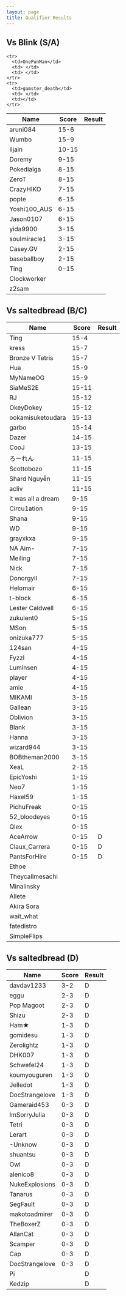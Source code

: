 ```yaml
---
layout: page
title: Qualifier Results
---
```


## Vs Blink (S/A) ##

<table>
  <thead>
    <tr>
      <th>Name</th>
      <th>Score</th>
      <th>Result</th>
    </tr>
  </thead>
  <tbody>
    <tr>
      <td>aruni084</td>
      <td>15-6</td>
      <td> </td>
    </tr>
    <tr>
      <td>Wumbo</td>
      <td>15-9</td>
      <td> </td>
    </tr>
    <tr>
      <td>Iljain</td>
      <td>10-15</td>
      <td></td>
    </tr>
    <tr>
      <td>Doremy</td>
      <td>9-15</td>
      <td> </td>
    </tr>
    <tr>
      <td>Pokedialga</td>
      <td>8-15</td>
      <td></td>
    </tr>
    <tr>
      <td>ZeroT</td>
      <td>8-15</td>
      <td> </td>
    </tr>
    <tr>
      <td>CrazyHIKO</td>
      <td>7-15</td>
      <td> </td>
    </tr>
    <tr>
      <td>popte</td>
      <td>6-15</td>
      <td> </td>
    </tr>
    <tr>
      <td>Yoshi100_AUS</td>
      <td>6-15</td>
      <td></td>
    </tr>
    <tr>
      <td>Jason0107</td>
      <td>6-15</td>
      <td></td>
    </tr>
    <tr>
      <td>yida9900</td>
      <td>3-15</td>
      <td></td>
    </tr>
    <tr>
      <td>soulmiracle1</td>
      <td>3-15</td>
      <td> </td>
    </tr>
    <tr>
      <td>Casey.GV</td>
      <td>2-15</td>
      <td> </td>
    </tr>
    <tr>
      <td>baseballboy</td>
      <td>2-15</td>
      <td> </td>
    </tr>
    <tr>
      <td>Ting</td>
      <td>0-15</td>
      <td></td>
    </tr>
    <tr>
      <td>Clockworker</td>
      <td> </td>
      <td> </td>
    </tr>
    <tr>
      <td>z2sam</td>
      <td> </td>
      <td> </td>
    </tr>
    
    
    <tr>
      <td>OnePunMan</td>
      <td> </td>
      <td> </td>
    </tr>
    <tr>
      <td>gamster_death</td>
      <td> </td>
      <td></td>
    </tr>
    
  </tbody>
</table>


## Vs saltedbread (B/C) ##

<table>
  <thead>
    <tr>
      <th>Name</th>
      <th>Score</th>
      <th>Result</th>
    </tr>
  </thead>
  <tbody>
    <tr>
      <td>Ting</td>
      <td>15-4</td>
      <td></td>
    </tr>
    <tr>
      <td>kress</td>
      <td>15-7</td>
      <td></td>
    </tr>
    <tr>
      <td>Bronze V Tetris</td>
      <td>15-7</td>
      <td></td>
    </tr>
    <tr>
      <td>Hua</td>
      <td>15-9</td>
      <td></td>
    </tr>
    <tr>
      <td>MyNameOG</td>
      <td>15-9</td>
      <td></td>
    </tr>
    <tr>
      <td>SiaMeS2E</td>
      <td>15-11</td>
      <td></td>
    </tr>
    <tr>
      <td>RJ</td>
      <td>15-12</td>
      <td> </td>
    </tr>
    <tr>
      <td>OkeyDokey</td>
      <td>15-12</td>
      <td></td>
    </tr>
    <tr>
      <td>ookamisuketoudara</td>
      <td>15-13</td>
      <td> </td>
    </tr>
    <tr>
      <td>garbo</td>
      <td>15-14</td>
      <td></td>
    </tr>
    <tr>
      <td>Dazer</td>
      <td>14-15</td>
      <td> </td>
    </tr>
    <tr>
      <td>CooJ</td>
      <td>13-15</td>
      <td></td>
    </tr>
    <tr>
      <td>ろーれん</td>
      <td>11-15</td>
      <td></td>
    </tr>
    <tr>
      <td>Scottobozo</td>
      <td>11-15</td>
      <td></td>
    </tr>
    <tr>
      <td>Shard Nguyễn</td>
      <td>11-15</td>
      <td></td>
    </tr>
    <tr>
      <td>acliv</td>
      <td>11-15</td>
      <td></td>
    </tr>
    <tr>
      <td>it was all a dream</td>
      <td>9-15</td>
      <td></td>
    </tr>
    <tr>
      <td>Circu1ation</td>
      <td>9-15</td>
      <td></td>
    </tr>
    <tr>
      <td>Shana</td>
      <td>9-15</td>
      <td> </td>
    </tr>
    <tr>
      <td>WD</td>
      <td>9-15</td>
      <td></td>
    </tr>
    <tr>
      <td>grayxkxa</td>
      <td>9-15</td>
      <td></td>
    </tr>
    <tr>
      <td>NA Aim-</td>
      <td>7-15</td>
      <td></td>
    </tr>
    <tr>
      <td>Meiling</td>
      <td>7-15</td>
      <td></td>
    </tr>
    <tr>
      <td>Nick</td>
      <td>7-15</td>
      <td></td>
    </tr>
    <tr>
      <td>Donorgyll</td>
      <td>7-15</td>
      <td></td>
    </tr>
    <tr>
      <td>Helomair</td>
      <td>6-15</td>
      <td></td>
    </tr>
    <tr>
      <td>t-block</td>
      <td>6-15</td>
      <td></td>
    </tr>
    <tr>
      <td>Lester Caldwell</td>
      <td>6-15</td>
      <td></td>
    </tr>
    <tr>
      <td>zukulent0</td>
      <td>5-15</td>
      <td></td>
    </tr>
    <tr>
      <td>MSon</td>
      <td>5-15</td>
      <td></td>
    </tr>
    <tr>
      <td>onizuka777</td>
      <td>5-15</td>
      <td> </td>
    </tr>
    <tr>
      <td>124san</td>
      <td>4-15</td>
      <td></td>
    </tr>
    <tr>
      <td>Fyzzl</td>
      <td>4-15</td>
      <td></td>
    </tr>
    <tr>
      <td>Luminsen</td>
      <td>4-15</td>
      <td></td>
    </tr>
    <tr>
      <td>player</td>
      <td>4-15</td>
      <td></td>
    </tr>
    <tr>
      <td>amie</td>
      <td>4-15</td>
      <td></td>
    </tr>
    <tr>
      <td>MIKAMI</td>
      <td>3-15</td>
      <td></td>
    </tr>
    <tr>
      <td>Gallean</td>
      <td>3-15</td>
      <td> </td>
    </tr>
    <tr>
      <td>Oblivion</td>
      <td>3-15</td>
      <td></td>
    </tr>
    <tr>
      <td>Blank</td>
      <td>3-15</td>
      <td></td>
    </tr>
    <tr>
      <td>Hanna</td>
      <td>3-15</td>
      <td></td>
    </tr>
    <tr>
      <td>wizard944</td>
      <td>3-15</td>
      <td></td>
    </tr>
    <tr>
      <td>BOBtheman2000</td>
      <td>3-15</td>
      <td></td>
    </tr>
    <tr>
      <td>XeaL</td>
      <td>2-15</td>
      <td></td>
    </tr>
    <tr>
      <td>EpicYoshi</td>
      <td>1-15</td>
      <td></td>
    </tr>
    <tr>
      <td>Neo7</td>
      <td>1-15</td>
      <td> </td>
    </tr>
    <tr>
      <td>Haxel59</td>
      <td>1-15</td>
      <td></td>
    </tr>
    <tr>
      <td>PichuFreak</td>
      <td>0-15</td>
      <td></td>
    </tr>
    <tr>
      <td>52_bloodeyes</td>
      <td>0-15</td>
      <td></td>
    </tr>
    <tr>
      <td>Qlex</td>
      <td>0-15</td>
      <td></td>
    </tr>
    <tr>
      <td>AceArrow</td>
      <td>0-15</td>
      <td>D</td>
    </tr>
    <tr>
      <td>Claux_Carrera</td>
      <td>0-15</td>
      <td>D</td>
    </tr>
    <tr>
      <td>PantsForHire</td>
      <td>0-15</td>
      <td>D</td>
    </tr>
    <tr>
      <td>Ethoe</td>
      <td> </td>
      <td> </td>
    </tr>
    <tr>
      <td>Theycallmesachi</td>
      <td> </td>
      <td></td>
    </tr>
    <tr>
      <td>Minalinsky</td>
      <td> </td>
      <td></td>
    </tr>
    <tr>
      <td>Allete</td>
      <td> </td>
      <td></td>
    </tr>
    <tr>
      <td>Akira Sora</td>
      <td> </td>
      <td></td>
    </tr>
    <tr>
      <td>wait_what</td>
      <td> </td>
      <td></td>
    </tr>
    <tr>
      <td>fatedistro</td>
      <td> </td>
      <td></td>
    </tr>
    <tr>
      <td>SimpleFlips</td>
      <td> </td>
      <td></td>
    </tr>
  </tbody>
</table>


## Vs saltedbread (D) ##

<table>
  <thead>
    <tr>
      <th>Name</th>
      <th>Score</th>
      <th>Result</th>
    </tr>
  </thead>
  <tbody>
    <tr>
      <td>davdav1233</td>
      <td>3-2</td>
      <td>D</td>
    </tr>
    <tr>
      <td>eggu</td>
      <td>2-3</td>
      <td>D</td>
    </tr>
    <tr>
      <td>Pop Magoot</td>
      <td>2-3</td>
      <td>D</td>
    </tr>
    <tr>
      <td>Shizu</td>
      <td>2-3</td>
      <td>D</td>
    </tr>
    <tr>
      <td>Ham★</td>
      <td>1-3</td>
      <td>D</td>
    </tr>
    <tr>
      <td>gomidesu</td>
      <td>1-3</td>
      <td>D</td>
    </tr>
    <tr>
      <td>Zerolightz</td>
      <td>1-3</td>
      <td>D</td>
    </tr>
    <tr>
      <td>DHK007</td>
      <td>1-3</td>
      <td>D</td>
    </tr>
    <tr>
      <td>Schwefel24</td>
      <td>1-3</td>
      <td>D</td>
    </tr>
    <tr>
      <td>koumyouguren</td>
      <td>1-3</td>
      <td>D</td>
    </tr>
    <tr>
      <td>Jelledot</td>
      <td>1-3</td>
      <td>D</td>
    </tr>
    <tr>
      <td>DocStrangelove</td>
      <td>1-3</td>
      <td>D</td>
    </tr>
    <tr>
      <td>Gameraid453</td>
      <td>0-3</td>
      <td>D</td>
    </tr>
    <tr>
      <td>ImSorryJulia</td>
      <td>0-3</td>
      <td>D</td>
    </tr>
    <tr>
      <td>Tetri</td>
      <td>0-3</td>
      <td>D</td>
    </tr>
    <tr>
      <td>Lerart</td>
      <td>0-3</td>
      <td>D</td>
    </tr>
    <tr>
      <td>-Unknow</td>
      <td>0-3</td>
      <td>D</td>
    </tr>
    <tr>
      <td>shuantsu</td>
      <td>0-3</td>
      <td>D</td>
    </tr>
    <tr>
      <td>Owl</td>
      <td>0-3</td>
      <td>D</td>
    </tr>
    <tr>
      <td>alenico8</td>
      <td>0-3</td>
      <td>D</td>
    </tr>
    <tr>
      <td>NukeExplosions</td>
      <td>0-3</td>
      <td>D</td>
    </tr>
    <tr>
      <td>Tanarus</td>
      <td>0-3</td>
      <td>D</td>
    </tr>
    <tr>
      <td>SegFault</td>
      <td>0-3</td>
      <td>D</td>
    </tr>
    <tr>
      <td>makotoadmirer</td>
      <td>0-3</td>
      <td>D</td>
    </tr>
    <tr>
      <td>TheBoxerZ</td>
      <td>0-3</td>
      <td>D</td>
    </tr>
    <tr>
      <td>AllanCat</td>
      <td>0-3</td>
      <td>D</td>
    </tr>
    <tr>
      <td>Scamper</td>
      <td>0-3</td>
      <td>D</td>
    </tr>
    <tr>
      <td>Cap</td>
      <td>0-3</td>
      <td>D</td>
    </tr>
    <tr>
      <td>DocStrangelove</td>
      <td>0-3</td>
      <td>D</td>
    </tr>
    <tr>
      <td>Pi</td>
      <td> </td>
      <td>D</td>
    </tr>
    <tr>
      <td>Kedzip</td>
      <td> </td>
      <td>D</td>
    </tr>
  </tbody>
</table>
